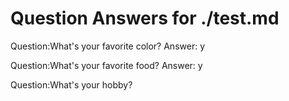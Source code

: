 Question Answers for ./test.md
====================

Question:What's your favorite color?
Answer: y 

Question:What's your favorite food?
Answer: y 

Question:What's your hobby?
